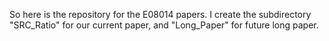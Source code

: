 So here is the repository for the E08014 papers. I create the subdirectory "SRC_Ratio" for our current paper, and "Long_Paper" for future long paper.
